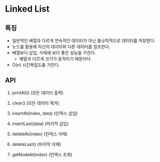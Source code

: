 # Linked List

## 특징

- 일반적인 배열과 다르게 연속적인 데이터가 아닌 불규칙적으로 데이터를 저장한다.
- 노드를 활용해 자신의 데이터와 다른 데이터를 참조한다.
- 배열보다 삽입, 삭제에 보다 좋은 성능을 가진다.
  - 배얄과 다르게 크기가 동적이기 때문이다.
- O(n) 시간복잡도를 가진다.

## API

1. printAll() (모든 데이터 출력)

2. clear() (모든 데이터 제거)

3. insertAt(index, data) (인덱스 삽입)

4. insertLast(data) (마지막 삽입)

5. deleteAt(index) (인덱스 삭제)

6. deleteLast() (마지막 삭제)

7. getNodeAt(index) (인덱스 조회)
